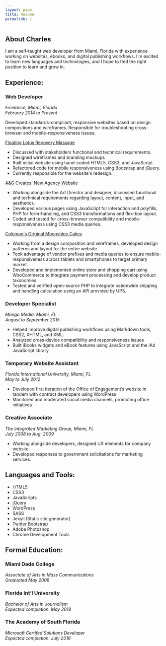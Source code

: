 ```yaml
---
layout: page
title: Resume
permalink: /
---
```


<h2>About Charles</h2>

<p>I am a self-taught web developer from Miami, Florida with experience working on websites, ebooks, and digital publishing workflows. I’m excited to learn new languages and technologies, and I hope to find the right position to learn and grow in.</p>
<section>
<h2>Experience:</h2>

<h3>Web Developer</h3>
<em>Freelance, Miami, Florida</em><br/>
<em>February 2014 to Present</em>

<p>Developed standards-compliant, responsive websites based on design compositions and wireframes. Responsible for troubleshooting cross-browser and mobile-responsiveness issues.
</p>

<div class="work-exp">
  <a href="http://www.floatinglotusmassage.com">Floating Lotus Recovery Massage</a>
  <ul>
    <li>
      Discussed with stakeholders functional and technical requirements.
    </li>
    <li>
      Designed wireframes and branding mockups
    </li>
    <li>
      Built initial website using hand-coded HTML5, CSS3, and JavaScript.
    </li>
    <li>
      Refactored code for mobile responsiveness using Bootstrap and jQuery.
    </li>
    <li>
      Currently responsible for the website's redesign.
    </li>
  </ul>
</div>
<div class="work-exp">
<a href="http://www.angcreates.com">A&G Creates' New Agency Website</a>
  <ul>
    <li>
      Working alongside the Art Director and designer, discussed functional and technical requirements regarding layout, content, input, and aesthetics.
    </li>
    <li>
      Developed various pages using JavaScript for interaction and polyfills, PHP for form-handling, and CSS3 transformations and flex-box layout.
    </li>
    <li>
      Coded and tested for cross-browser compatibility and mobile-responsiveness using CSS3 media queries.
    </li>
  </ul>
</div>
<div class="work-exp">
  <a href="http://www.colemanmoonshinecakes.com">Coleman's Original Moonshine Cakes</a>
  <ul>
    <li>
      Working from a design composition and wireframes, developed design patterns and layout for the entire website.
    </li>
    <li>
      Took advantage of vendor prefixes and media queries to ensure mobile-responsiveness across tablets and smartphones to target primary market.
    </li>
    <li>
      Developed and implemented online store and shopping cart using WooCommerce to integrate payment processing and develop product taxonomies
    </li>
    <li>
      Tested and verified open-source PHP to integrate nationwide shipping and handling calculation using an API provided by UPS.
    </li>
  </ul>
</div>

<h3>Developer Specialist</h3>
<em>Mango Media, Miami, FL</em><br/>
<em>August to September 2015</em>
<ul>
  <li>Helped improve digital publishing workflows using Markdown tools, CSS2, XHTML, and XML.</li>
  <li>Analyzed cross-device compatibility and responsiveness issues</li>
  <li>Built iBooks widgets and eBook features using JavaScript and the iAd JavaScript library</li>
</ul>

<h3>Temporary Website Assistant</h3>
<em>Florida International University, Miami, FL</em><br/>
<em>May to July 2012</em>
<ul>
  <li>Developed first iteration of the Office of Engagement’s website in tandem with contract developers using WordPress</li>
  <li>Monitored and moderated social media channels, promoting office initiatives</li>
</ul>

<h3>Creative Associate</h3>
<em>The Integrated Marketing Group, Miami, FL</em><br/>
<em>July 2008 to Aug. 2009</em>
<ul>
  <li>Working alongside developers, designed UX elements for company website.</li>
  <li>Developed responses to government solicitations for marketing services.</li>
</ul>
</section>

<section class="resume-tools">
<h2>Languages and Tools:</h2>
<ul>
  <li>HTML5</li>
  <li>CSS3</li>
  <li>JavaScripts</li>
  <li>jQuery</li>
  <li>WordPress</li>
  <li>SASS</li>
  <li>Jekyll (Static site generator)</li>
  <li>Twitter Bootstrap</li>
  <li>Adobe Photoshop</li>
  <li>Chrome Development Tools</li>
</ul>
</section>

<section class="resume-ed">
<h2>Formal Education:</h2>

<h3>Miami Dade College</h3>
<em>Associate of Arts in Mass Communications</em><br/>
<em>Graduated May 2008</em>

<h3>Florida Int’l University</h3>
<em>Bachelor of Arts in Journalism</em><br/>
<em>Expected completion: May 2018</em>

<h3>The Academy of South Florida</h3>
<em>Microsoft Certifed Solutions Developer</em><br/>
<em>Expected completion: July 2016</em>
</section>